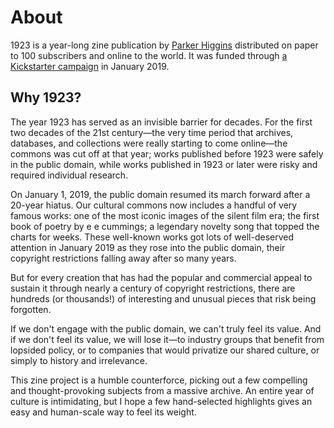 # About

1923 is a year-long zine publication by [Parker Higgins](https://twitter.com/xor) distributed on paper to 100 subscribers and online to the world. It was funded through [a Kickstarter campaign](https://www.kickstarter.com/projects/887675031/1923-a-monthly-zine-of-public-domain-treasures) in January 2019.

## Why 1923?

The year 1923 has served as an invisible barrier for decades. For the first two decades of the 21st century—the very time period that archives, databases, and collections were really starting to come online—the commons was cut off at that year; works published before 1923 were safely in the public domain, while works published in 1923 or later were risky and required individual research.

On January 1, 2019, the public domain resumed its march forward after a 20-year hiatus. Our cultural commons now includes a handful of very famous works: one of the most iconic images of the silent film era; the first book of poetry by e e cummings; a legendary novelty song that topped the charts for weeks. These well-known works got lots of well-deserved attention in January 2019 as they rose into the public domain, their copyright restrictions falling away after so many years.

But for every creation that has had the popular and commercial appeal to sustain it through nearly a century of copyright restrictions, there are hundreds (or thousands!) of interesting and unusual pieces that risk being forgotten.

If we don't engage with the public domain, we can't truly feel its value. And if we don't feel its value, we will lose it—to industry groups that benefit from lopsided policy, or to companies that would privatize our shared culture, or simply to history and irrelevance.

This zine project is a humble counterforce, picking out a few compelling and thought-provoking subjects from a massive archive. An entire year of culture is intimidating, but I hope a few hand-selected highlights gives an easy and human-scale way to feel its weight.

